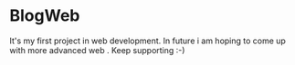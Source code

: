 # BlogWeb
It's my first project in web development. In future i am hoping to come up with more advanced web . Keep supporting :-)
